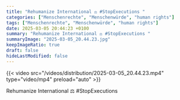 ```yaml
---
title: "Rehumanize International ⚖️ #StopExecutions "
categories: ["Menschenrechte", "Menschenwürde", "human rights"]
tags: ["Menschenrechte", "Menschenwürde", "human rights"]
date: 2025-03-05 20:44:23 +0100
summary: "Rehumanize International ⚖️ #StopExecutions "
summaryImage: "2025-03-05_20.44.23.jpg"
keepImageRatio: true
draft: false
hideLastModified: false
---
```


{{< video src="/videos/distribution/2025-03-05_20.44.23.mp4" type="video/mp4" preload="auto" >}}

Rehumanize International ⚖️ #StopExecutions 